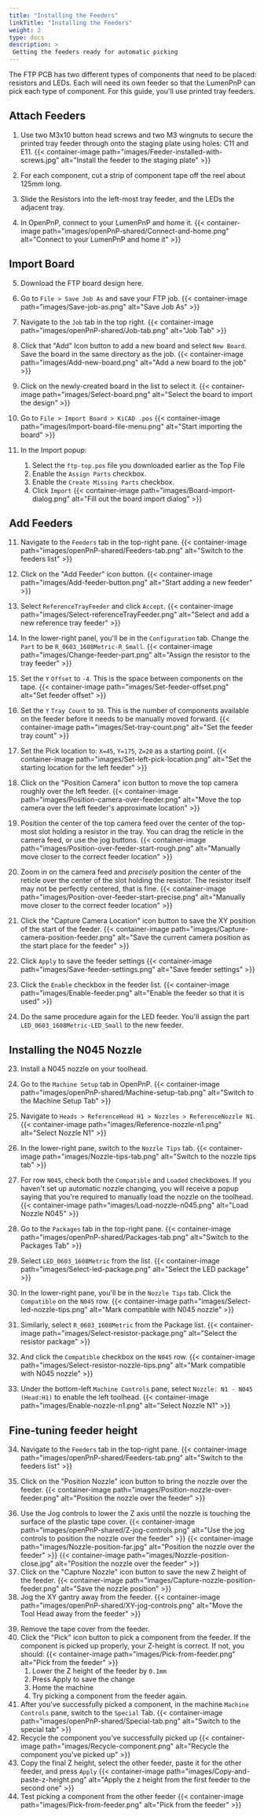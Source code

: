 ```yaml
---
title: "Installing the Feeders"
linkTitle: "Installing the Feeders"
weight: 2
type: docs
description: >
 Getting the feeders ready for automatic picking
---
```


The FTP PCB has two different types of components that need to be placed: resistors and LEDs. Each will need its own feeder so that the LumenPnP can pick each type of component. For this guide, you'll use printed tray feeders.

## Attach Feeders

1. Use two M3x10 button head screws and two M3 wingnuts to secure the printed tray feeder through onto the staging plate using holes: C11 and E11.
  {{< container-image path="images/Feeder-installed-with-screws.jpg" alt="Install the feeder to the staging plate" >}}

2. For each component, cut a strip of component tape off the reel about 125mm long.

3. Slide the Resistors into the left-most tray feeder, and the LEDs the adjacent tray.

4. In OpenPnP, connect to your LumenPnP and home it.
  {{< container-image path="images/openPnP-shared/Connect-and-home.png" alt="Connect to your LumenPnP and home it" >}}

## Import Board
<!-- TODO: Download link to Getting Started Board files -->
5. Download the FTP board design here.
6. Go to `File > Save Job As` and save your FTP job.
  {{< container-image path="images/Save-job-as.png" alt="Save Job As" >}}

7. Navigate to the `Job` tab in the top right.
  {{< container-image path="images/openPnP-shared/Job-tab.png" alt="Job Tab" >}}

7. Click that "Add" Icon button to add a new board and select `New Board`. Save the board in the same directory as the job.
  {{< container-image path="images/Add-new-board.png" alt="Add a new board to the job" >}}

8. Click on the newly-created board in the list to select it.
  {{< container-image path="images/Select-board.png" alt="Select the board to import the design" >}}

9. Go to `File > Import Board > KiCAD .pos`
  {{< container-image path="images/Import-board-file-menu.png" alt="Start importing the board" >}}
10. In the Import popup:
    1. Select the `ftp-top.pos` file you downloaded earlier as the Top File
    2. Enable the `Assign Parts` checkbox.
    3. Enable the `Create Missing Parts` checkbox.
    4. Click `Import`
  {{< container-image path="images/Board-import-dialog.png" alt="Fill out the board import dialog" >}}

## Add Feeders

11. Navigate to the `Feeders` tab in the top-right pane.
  {{< container-image path="images/openPnP-shared/Feeders-tab.png" alt="Switch to the feeders list" >}}

12. Click on the "Add Feeder" icon button.
  {{< container-image path="images/Add-feeder-button.png" alt="Start adding a new feeder" >}}

13. Select `ReferenceTrayFeeder` and click `Accept`.
  {{< container-image path="images/Select-referenceTrayFeeder.png" alt="Select and add a new reference tray feeder" >}}

14. In the lower-right panel, you'll be in the `Configuration` tab. Change the `Part` to be `R_0603_1608Metric-R_Small`.
  {{< container-image path="images/Change-feeder-part.png" alt="Assign the resistor to the tray feeder" >}}

15. Set the `Y` `Offset` to `-4`. This is the space between components on the tape.
  {{< container-image path="images/Set-feeder-offset.png" alt="Set feeder offset" >}}

16. Set the `Y` `Tray Count` to `30`. This is the number of components available on the feeder before it needs to be manually moved forward.
  {{< container-image path="images/Set-tray-count.png" alt="Set the feeder tray count" >}}

17. Set the Pick location to: `X=45`, `Y=175`, `Z=20` as a starting point.
  {{< container-image path="images/Set-left-pick-location.png" alt="Set the starting location for the left feeder" >}}

16. Click on the "Position Camera" icon button to move the top camera roughly over the left feeder.
  {{< container-image path="images/Position-camera-over-feeder.png" alt="Move the top camera over the left feeder's approximate location" >}}

17. Position the center of the top camera feed over the center of the top-most slot holding a resistor in the tray. You can drag the reticle in the camera feed, or use the jog buttons.
  {{< container-image path="images/Position-over-feeder-start-rough.png" alt="Manually move closer to the correct feeder location" >}}

18. Zoom in on the camera feed and *precisely* position the center of the reticle over the center of the slot holding the resistor. The resistor itself may not be perfectly centered, that is fine.
  {{< container-image path="images/Position-over-feeder-start-precise.png" alt="Manually move closer to the correct feeder location" >}}

19. Click the "Capture Camera Location" icon button to save the XY position of the start of the feeder.
  {{< container-image path="images/Capture-camera-position-feeder.png" alt="Save the current camera position as the start place for the feeder" >}}

20. Click `Apply` to save the feeder settings
  {{< container-image path="images/Save-feeder-settings.png" alt="Save feeder settings" >}}

21. Click the `Enable` checkbox in the feeder list.
  {{< container-image path="images/Enable-feeder.png" alt="Enable the feeder so that it is used" >}}

22. Do the same procedure again for the LED feeder. You'll assign the part `LED_0603_1608Metric-LED_Small` to the new feeder.

## Installing the N045 Nozzle
<!-- TODO: Image of installing N045 nozzle -->
23. Install a N045 nozzle on your toolhead.
24. Go to the `Machine Setup` tab in OpenPnP.
  {{< container-image path="images/openPnP-shared/Machine-setup-tab.png" alt="Switch to the Machine Setup Tab" >}}

25. Navigate to `Heads > ReferenceHead H1 > Nozzles > ReferenceNozzle N1`.
  {{< container-image path="images/Reference-nozzle-n1.png" alt="Select Nozzle N1" >}}

26. In the lower-right pane, switch to the `Nozzle Tips` tab.
  {{< container-image path="images/Nozzle-tips-tab.png" alt="Switch to the nozzle tips tab" >}}

27. For row `N045`, check both the `Compatible` and `Loaded` checkboxes. If you haven't set up automatic nozzle changing, you will receive a popup saying that you're required to manually load the nozzle on the toolhead.
  {{< container-image path="images/Load-nozzle-n045.png" alt="Load Nozzle N045" >}}

28. Go to the `Packages` tab in the top-right pane.
  {{< container-image path="images/openPnP-shared/Packages-tab.png" alt="Switch to the Packages Tab" >}}

29. Select `LED_0603_1608Metric` from the list.
  {{< container-image path="images/Select-led-package.png" alt="Select the LED package" >}}

30. In the lower-right pane, you'll be in the `Nozzle Tips` tab. Click the `Compatible` on the `N045` row.
  {{< container-image path="images/Select-led-nozzle-tips.png" alt="Mark compatible with N045 nozzle" >}}
31. Similarly, select `R_0603_1608Metric` from the Package list.
  {{< container-image path="images/Select-resistor-package.png" alt="Select the resistor package" >}}
32. And click the `Compatible` checkbox on the `N045` row.
  {{< container-image path="images/Select-resistor-nozzle-tips.png" alt="Mark compatible with N045 nozzle" >}}
33. Under the bottom-left `Machine Controls` pane, select `Nozzle: N1 - N045 (Head:H1)` to enable the left toolhead.
  {{< container-image path="images/Enable-nozzle-n1.png" alt="Select Nozzle N1" >}}

## Fine-tuning feeder height

34. Navigate to the `Feeders` tab in the top-right pane.
  {{< container-image path="images/openPnP-shared/Feeders-tab.png" alt="Switch to the feeders list" >}}

35. Click on the "Position Nozzle" icon button to bring the nozzle over the feeder.
  {{< container-image path="images/Position-nozzle-over-feeder.png" alt="Position the nozzle over the feeder" >}}
<!-- TODO: Get image of this -->
36. Use the Jog controls to lower the Z axis until the nozzle is touching the surface of the plastic tape cover.
  {{< container-image path="images/openPnP-shared/Z-jog-controls.png" alt="Use the jog controls to position the nozzle over the feeder" >}}
  {{< container-image path="images/Nozzle-position-far.jpg" alt="Position the nozzle over the feeder" >}}
  {{< container-image path="images/Nozzle-position-close.jpg" alt="Position the nozzle over the feeder" >}}
37. Click on the "Capture Nozzle" icon button to save the new Z height of the feeder.
  {{< container-image path="images/Capture-nozzle-position-feeder.png" alt="Save the nozzle position" >}}
38. Jog the XY gantry away from the feeder.
  {{< container-image path="images/openPnP-shared/XY-jog-controls.png" alt="Move the Tool Head away from the feeder" >}}
  <!-- TODO: Get image of below -->
39. Remove the tape cover from the feeder.
40. Click the "Pick" icon button to pick a component from the feeder. If the component is picked up properly, your Z-height is correct. If not, you should:
  {{< container-image path="images/Pick-from-feeder.png" alt="Pick from the feeder" >}}
    1. Lower the Z height of the feeder by `0.1mm`
    2. Press Apply to save the change
    3. Home the machine
    4. Try picking a component from the feeder again.
41. After you've successfully picked a component, in the machine `Machine Controls` pane, switch to the `Special` Tab.
  {{< container-image path="images/openPnP-shared/Special-tab.png" alt="Switch to the special tab" >}}
42. Recycle the component you've successfully picked up
  {{< container-image path="images/Recycle-component.png" alt="Recycle the component you've picked up" >}}
43. Copy the final Z height, select the other feeder, paste it for the other feeder, and press `Apply`
  {{< container-image path="images/Copy-and-paste-z-height.png" alt="Apply the z height from the first feeder to the second one" >}}
45. Test picking a component from the other feeder
  {{< container-image path="images/Pick-from-feeder.png" alt="Pick from the feeder" >}}
